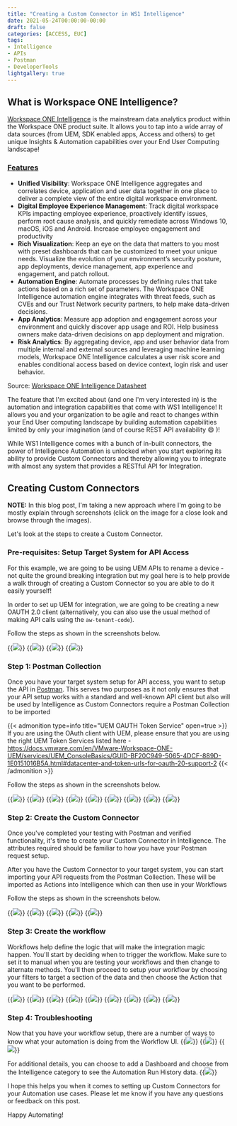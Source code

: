 ```yaml
---
title: "Creating a Custom Connector in WS1 Intelligence"
date: 2021-05-24T00:00:00-00:00
draft: false
categories: [ACCESS, EUC]
tags:
- Intelligence
- APIs
- Postman
- DeveloperTools
lightgallery: true
---
```


## What is Workspace ONE Intelligence?

[Workspace ONE Intelligence](https://www.vmware.com/products/workspace-one/intelligence.html) is the mainstream data analytics product within the Workspace ONE product suite. It allows you to tap into a wide array of data sources (from UEM, SDK enabled apps, Access and others) to get unique Insights & Automation capabilities over your End User Computing landscape! 

### [Features](https://www.vmware.com/products/workspace-one/intelligence.html#analytics-rootjcr_contentcolumn_container_656)
-  **Unified Visibility**: Workspace ONE Intelligence aggregates and correlates device, application and user data together in one place to deliver a complete view of the entire digital workspace environment.
-  **Digital Employee Experience Management**: Track digital workspace KPIs impacting employee experience, proactively identify issues, perform root cause analysis, and quickly remediate across Windows 10, macOS, iOS and Android. Increase employee engagement and productivity
-  **Rich Visualization**: Keep an eye on the data that matters to you most with preset dashboards that can be customized to meet your unique needs. Visualize the evolution of your environment’s security posture, app deployments, device management, app experience and engagement, and patch rollout. 
-  **Automation Engine**: Automate processes by defining rules that take actions based on a rich set of parameters. The Workspace ONE Intelligence automation engine integrates with threat feeds, such as CVEs and our Trust Network security partners, to help make data-driven decisions. 
-  **App Analytics**: Measure app adoption and engagement across your environment and quickly discover app usage and ROI. Help business owners make data-driven decisions on app deployment and migration.
-  **Risk Analytics**: By aggregating device, app and user behavior data from multiple internal and external sources and leveraging machine learning models, Workspace ONE Intelligence calculates a user risk score and enables conditional access based on device context, login risk and user behavior.

Source: [Workspace ONE Intelligence Datasheet](https://www.vmware.com/content/dam/digitalmarketing/vmware/en/pdf/products/workspace-one/vmware-workspace-one-intelligence-datasheet.pdf)

The feature that I'm excited about (and one I'm very interested in) is the automation and integration capabilities that come with WS1 Intelligence! It allows you and your organization to be agile and react to changes within your End User computing landscape by building automation capabilities limited by only your imagination (and of course REST API availability :smile: )! 

While WS1 Intelligence comes with a bunch of in-built connectors, the power of Intelligence Automation is unlocked when you start exploring its ability to provide Custom Connectors and thereby allowing you to integrate with almost any system that provides a RESTful API for Integration. 

## Creating Custom Connectors

**NOTE:** In this blog post, I'm taking a new approach where I'm going to be mostly explain through screenshots (click on the image for a close look and browse through the images). 

Let's look at the steps to create a Custom Connector. 

### Pre-requisites: Setup Target System for API Access 

For this example, we are going to be using UEM APIs to rename a device - not quite the ground breaking integration but my goal here is to help provide a walk through of creating a Custom Connector so you are able to do it easily yourself! 

In order to set up UEM for integration, we are going to be creating a new OAUTH 2.0 client (alternatively, you can also use the usual method of making API calls using the `aw-tenant-code`). 

Follow the steps as shown in the screenshots below. 

{{<image src="/img/euc/intel-custom-connector/intlconn_31.png"  caption="API Access - Create an Oauth 2.0 client in UEM">}}
{{<image src="/img/euc/intel-custom-connector/intlconn_30.png"  caption="API Access - Create an Oauth 2.0 client in UEM">}}
{{<image src="/img/euc/intel-custom-connector/intlconn_29.png"  caption="API Access - Register an Oauth 2.0 client in UEM">}}
{{<image src="/img/euc/intel-custom-connector/intlconn_28.png"  caption="API Access - Save Client ID and Secret">}}

### Step 1: Postman Collection

Once you have your target system setup for API access, you want to setup the API in [Postman](https://www.postman.com/product/api-client/). This serves two purposes as it not only ensures that your API setup works with a standard and well-known API client but also will be used by Intelligence as Custom Connectors require a Postman Collection to be imported 

{{< admonition type=info title="UEM OAUTH Token Service" open=true >}}
If you are using the OAuth client with UEM, please ensure that you are using the right UEM Token Services listed here - https://docs.vmware.com/en/VMware-Workspace-ONE-UEM/services/UEM_ConsoleBasics/GUID-BF20C949-5065-4DCF-889D-1E0151016B5A.html#datacenter-and-token-urls-for-oauth-20-support-2 
{{< /admonition >}}

Follow the steps as shown in the screenshots below. 

{{<image src="/img/euc/intel-custom-connector/intlconn_27.png"  caption="Postman - Create a new Collection">}}
{{<image src="/img/euc/intel-custom-connector/intlconn_26.png"  caption="Postman - Add the API request to the Collection">}}
{{<image src="/img/euc/intel-custom-connector/intlconn_25.png"  caption="Postman - PUT API request example - Parameters">}}
{{<image src="/img/euc/intel-custom-connector/intlconn_24.png"  caption="Postman - PUT API request example - Body">}}
{{<image src="/img/euc/intel-custom-connector/intlconn_23.png"  caption="Postman - PUT API request example - Authorization">}}
{{<image src="/img/euc/intel-custom-connector/intlconn_22.png"  caption="Postman - PUT API request example - Test the API">}}
{{<image src="/img/euc/intel-custom-connector/intlconn_21.png"  caption="Postman - PUT API request example - Save Response as Example">}}
{{<image src="/img/euc/intel-custom-connector/intlconn_20.png"  caption="Postman - PUT API request example - Export the Collection">}}
{{<image src="/img/euc/intel-custom-connector/intlconn_19.png"  caption="Postman - PUT API request example - Export as Collection v2.1">}}

### Step 2: Create the Custom Connector

Once you've completed your testing with Postman and verified functionality, it's time to create your Custom Connector in Intelligence. The attributes required should be familiar to how you have your Postman request setup. 

After you have the Custom Connector to your target system, you can start importing your API requests from the Postman Collection. These will be imported as Actions into Intelligence which can then use in your Workflows

Follow the steps as shown in the screenshots below. 

{{<image src="/img/euc/intel-custom-connector/intlconn_18.png"  caption="Intelligence - Custom Connector">}}
{{<image src="/img/euc/intel-custom-connector/intlconn_17.png"  caption="Intelligence - Custom Connector - Add">}}
{{<image src="/img/euc/intel-custom-connector/intlconn_16.png"  caption="Intelligence - Custom Connector - Configure UEM connection parameters">}}
{{<image src="/img/euc/intel-custom-connector/intlconn_15.png"  caption="Intelligence - Custom Connector - Import Actions a.k.a your Postman Collection">}}
{{<image src="/img/euc/intel-custom-connector/intlconn_14.png"  caption="Intelligence - Custom Connector - Imported Actions">}}

### Step 3: Create the workflow

Workflows help define the logic that will make the integration magic happen. You'll start by deciding when to trigger the workflow. Make sure to set it to manual when you are testing your workflows and then change to alternate methods. You'll then proceed to setup your workflow by choosing your filters to target a section of the data and then choose the Action that you want to be performed. 


{{<image src="/img/euc/intel-custom-connector/intlconn_13.png"  caption="Intelligence - Add Workflow">}}
{{<image src="/img/euc/intel-custom-connector/intlconn_12.png"  caption="Intelligence - Add Workflow - Custom Connector">}}
{{<image src="/img/euc/intel-custom-connector/intlconn_11.png"  caption="Intelligence - Add Workflow - Choose input Data ">}}
{{<image src="/img/euc/intel-custom-connector/intlconn_10.png"  caption="Intelligence - Add Workflow - Trigger - choose manual (when testing)">}}
{{<image src="/img/euc/intel-custom-connector/intlconn_9.png"  caption="Intelligence - Add Workflow - Setup your Filter">}}
{{<image src="/img/euc/intel-custom-connector/intlconn_8.png"  caption="Intelligence - Add Workflow - Filter example">}}
{{<image src="/img/euc/intel-custom-connector/intlconn_7.png"  caption="Intelligence - Add Workflow - Action">}}
{{<image src="/img/euc/intel-custom-connector/intlconn_6.png"  caption="Intelligence - Add Workflow - Action example">}}
{{<image src="/img/euc/intel-custom-connector/intlconn_5.png"  caption="Intelligence - Add Workflow - Created Successfully">}}

### Step 4: Troubleshooting

Now that you have your workflow setup, there are a number of ways to know what your automation is doing from the Workflow UI. 
{{<image src="/img/euc/intel-custom-connector/intlconn_4.png"  caption="Intelligence - Workflow - Available Actions">}}
{{<image src="/img/euc/intel-custom-connector/intlconn_3.png"  caption="Intelligence - Workflow - Potential Impact">}}
{{<image src="/img/euc/intel-custom-connector/intlconn_2.png"  caption="Intelligence - Workflow - Activity">}}

For additional details, you can choose to add a Dashboard and choose from the Intelligence category to see the Automation Run History data. 
{{<image src="/img/euc/intel-custom-connector/intlconn_1.png"  caption="Intelligence Dashboard - Automation Run History">}}

I hope this helps you when it comes to setting up Custom Connectors for your Automation use cases. Please let me know if you have any questions or feedback on this post. 

Happy Automating! 